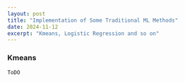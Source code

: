 ```yaml
---
layout: post
title: "Implementation of Some Traditional ML Methods"
date: 2024-11-12
excerpt: "Kmeans, Logistic Regression and so on"
---
```


### Kmeans
```python
ToDO
```
